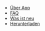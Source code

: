 * [Über App](/de)
* [FAQ](/faq/de)
* [Was ist neu](/what-is-new/de)
* [Herunterladen](/download/de)
